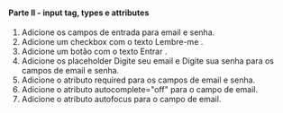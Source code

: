 #### Parte II - input tag, types e attributes

1. Adicione os campos de entrada para email e senha.
2. Adicione um checkbox com o texto Lembre-me .
3. Adicione um botão com o texto Entrar .
4. Adicione os placeholder Digite seu email e Digite sua senha para os campos de email e senha.
5. Adicione o atributo required para os campos de email e senha.
6. Adicione o atributo autocomplete="off" para o campo de email.
7. Adicione o atributo autofocus para o campo de email.